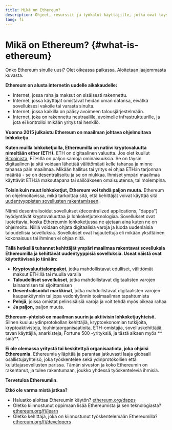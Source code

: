 ```yaml
---
title: Mikä on Ethereum?
description: Ohjeet, resurssit ja työkalut käyttäjille, jotka ovat täysin uusia Ethereumiin.
lang: fi
---
```


# Mikä on Ethereum? {#what-is-ethereum}

Onko Ethereum sinulle uusi? Olet oikeassa paikassa. Aloitetaan laajemmasta kuvasta.

**Ethereum on alusta internetin uudelle aikakaudelle:**

- Internet, jossa raha ja maksut on sisäisesti rakennettu.
- Internet, jossa käyttäjät omistavat heidän oman datansa, eivätkä sovelluksesi vakoile tai varasta sinulta.
- Internet, jossa kaikilla on pääsy avoimeen talousjärjestelmään.
- Internet, joka on rakennettu neutraalille, avoimelle infrastruktuurille, ja jota ei kontrolloi mikään yritys tai henkilö.

**Vuonna 2015 julkaistu Ethereum on maailman johtava ohjelmoitava lohkoketju.**

**Kuten muilla lohkoketjuilla, Ethereumilla on natiivi kryptovaluutta nimeltään ether (ETH).** ETH on digitaalinen valuutta. Jos olet kuullut [Bitcoinista](http://bitcoin.org/), ETH:llä on paljon samoja ominaisuuksia. Se on täysin digitaalinen ja sitä voidaan lähettää välittömästi kelle tahansa ja minne tahansa päin maailmaa. Mikään hallitus tai yritys ei ohjaa ETH:in tarjonnan määrää - se on desentralisoitu ja se on niukkaa. Ihmiset ympäri maailmaa käyttävät ETH:iä maksutapana tai säilöäkseen omaisuutensa, tai molempina.

**Toisin kuin muut lohkoketjut, Ethereum voi tehdä paljon muuta.** Ethereum on ohjelmoitavissa, mikä tarkoittaa sitä, että kehittäjät voivat käyttää sitä [uudentyyppisten sovellusten rakentamiseen](/fi/dapps/).

Nämä desentralisoidut sovellukset (decentralized applications, "dapps") hyödyntävät kryptovaluuttaa ja lohkoketjuteknologiaa. Sovellukset ovat luotettavia, koska Ethereumin lohkoketjussa ne ajetaan aina kuten ne on ohjelmoitu. Niillä voidaan ohjata digitaalisia varoja ja luoda uudenlaisia taloudellisia sovelluksia. Sovellukset ovat hajautettuja eli mikään yksittäinen kokonaisuus tai ihminen ei ohjaa niitä.

**Tällä hetkellä tuhannet kehittäjät ympäri maailmaa rakentavat sovelluksia Ethereumilla ja kehittävät uudentyyppisiä sovelluksia. Useat näistä ovat käytettävissä jo tänään:**

- [**Kryptovaluuttalompakot**](/fi/wallets/), jotka mahdollistavat edulliset, välittömät maksut ETH:llä tai muulla varalla
- **Taloudelliset sovellukset**, jotka mahdollistavat digitaalisten varojen lainaamisen tai sijoittamisen
- **Desentralisoidut markkinat**, jotka mahdollistavat digitaalisten varojen kaupankäynnin tai jopa vedonlyönnin tosimaailman tapahtumista
- **Pelejä**, joissa omistat pelinsisäisiä varoja ja voit tehdä myös oikeaa rahaa
- **Ja paljon,** paljon muuta.

**Ethereum-yhteisö on maailman suurin ja aktiivisin lohkoketjuyhteisö.** Siihen kuuluu ydinprotokollan kehittäjiä, kryptoekonomian tutkijoita, kryptoaktivisteja, louhintaorganisaatioita, ETH-omistajia, sovelluskehittäjiä, tavan käyttäjiä, anarkisteja, Fortune 500 -yrityksiä, ja tästä alkaen myös ** sinä**.

**Ei ole olemassa yritystä tai keskitettyä organisaatiota, joka ohjaisi Ethereumia.** Ethereumia ylläpitää ja parantaa jatkuvasti laaja globaali osallistujayhteisö, joka työskentelee sekä ydinprotokollien että kuluttajasovellusten parissa. Tämän sivuston ja koko Ethereumin on rakentanut, ja tulee rakentumaan, joukko yhdessä työskenteleviä ihmisiä.

**Tervetuloa Ethereumiin.**

**Etkö ole varma mistä jatkaa?**

- Haluatko aloittaa Ethereumin käytön? [ethereum.org/dapps](/fi/dapps/)
- Oletko kiinnostunut oppimaan lisää Ethereumista ja sen teknologiasta? [ethereum.org/fi/learn](/learn/)
- Oletko kehittäjä, joka on kiinnostunut työskentelemään Ethereumilla? [ethereum.org/fi/developers](/developers/)
